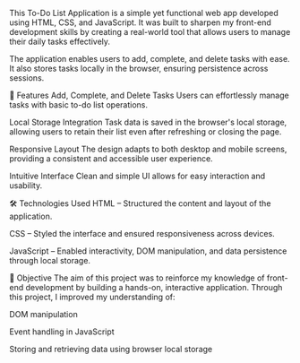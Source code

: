 This To-Do List Application is a simple yet functional web app developed using HTML, CSS, and JavaScript. It was built to sharpen my front-end development skills by creating a real-world tool that allows users to manage their daily tasks effectively.

The application enables users to add, complete, and delete tasks with ease. It also stores tasks locally in the browser, ensuring persistence across sessions.

🌟 Features
Add, Complete, and Delete Tasks
Users can effortlessly manage tasks with basic to-do list operations.

 Local Storage Integration
Task data is saved in the browser's local storage, allowing users to retain their list even after refreshing or closing the page.

 Responsive Layout
The design adapts to both desktop and mobile screens, providing a consistent and accessible user experience.

Intuitive Interface
Clean and simple UI allows for easy interaction and usability.

🛠 Technologies Used
HTML – Structured the content and layout of the application.

CSS – Styled the interface and ensured responsiveness across devices.

JavaScript – Enabled interactivity, DOM manipulation, and data persistence through local storage.

🎯 Objective
The aim of this project was to reinforce my knowledge of front-end development by building a hands-on, interactive application. Through this project, I improved my understanding of:

DOM manipulation

Event handling in JavaScript

Storing and retrieving data using browser local storage
